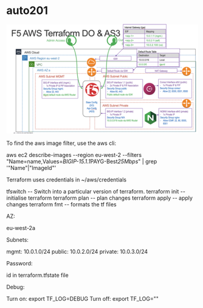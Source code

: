 # auto201

![](images/F5_AWS_Terraform.png)

To find the aws image filter, use the aws cli:

aws ec2 describe-images --region eu-west-2 --filters "Name=name,Values=*BIGIP-15.1.1*PAYG-Best*25Mbps*" | grep '\"Name\"\|\"ImageId\"'


Terraform uses credentials in ~/aws/credentials

tfswitch -- Switch into a particular version of terraform.
terraform init  -- initialise terraform
terraform plan  -- plan changes
terraform apply -- apply changes
terraform fmt   -- formats the tf files

AZ:

eu-west-2a

Subnets:

mgmt: 10.0.1.0/24
public: 10.0.2.0/24
private: 10.0.3.0/24

Password:

id in terraform.tfstate file

Debug:

Turn on:  export TF_LOG=DEBUG
Turn off: export TF_LOG=""
